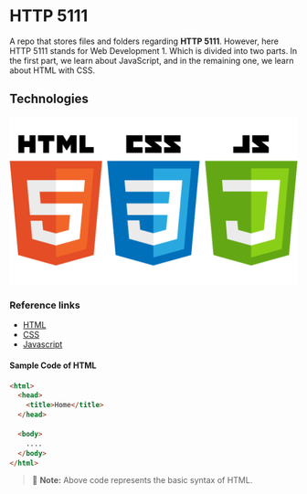 # HTTP 5111

A repo that stores files and folders regarding **HTTP 5111**. However, here HTTP 5111 stands for Web Development 1. Which is divided into two parts. In the first part, we learn about JavaScript, and in the remaining one, we learn about HTML with CSS.

## Technologies

![HTML,CSS, Javascript](/_readme/tech.png)

### Reference links

- [HTML](https://www.w3schools.com/html/)
- [CSS](https://www.w3schools.com/css/)
- [Javascript](https://www.w3schools.com/js/default.asp)

#### Sample Code of HTML

```html
<html>
  <head>
    <title>Home</title>
  </head>

  <body>
    ....
  </body>
</html>
```

> :memo: **Note:** Above code represents the basic syntax of HTML.
